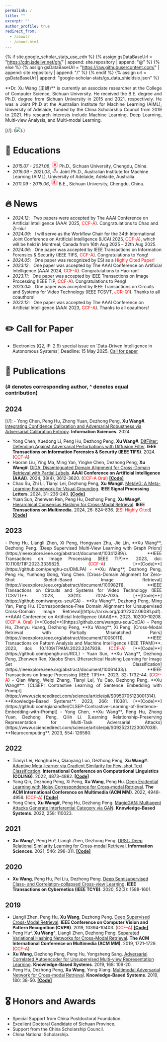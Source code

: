 ```yaml
---
permalink: /
title: ""
excerpt: ""
author_profile: true
redirect_from: 
  - /about/
  - /about.html
---
```


{% if site.google_scholar_stats_use_cdn %}
{% assign gsDataBaseUrl = "https://cdn.jsdelivr.net/gh/" | append: site.repository | append: "@" %}
{% else %}
{% assign gsDataBaseUrl = "https://raw.githubusercontent.com/" | append: site.repository | append: "/" %}
{% endif %}
{% assign url = gsDataBaseUrl | append: "google-scholar-stats/gs_data_shieldsio.json" %}

<span class='anchor' id='about-me'></span>

<p align="justify">
**Dr. Xu Wang (王旭)** is currently an associate researcher at the College of Computer Science, Sichuan University. He received the B.E. degree and Ph.D. degree from Sichuan University in 2015 and 2021, respectively. He was a Joint Ph.D at the Australian Institute for Machine Learning (AIML), University of Adelaide, funded by the China Scholarship Council from 2019 to 2021. His research interests include Machine Learning, Deep Learning, Multi-view Analysis, and Multi-modal Learning. 
</p>

[//]: (<a href='https://scholar.google.com/citations?user=XTOXhy4AAAAJ'><img src="https://img.shields.io/endpoint?url={{ url | url_encode }}&logo=Google%20Scholar&labelColor=f6f6f6&color=9cf&style=flat&label=citations"></a>).)


# 📖 Educations
- *2015.07 - 2021.06*, <a href="https://en.scu.edu.cn/"><img class="png" src="/images/SCU_logo.png" width="20pt"></a> Ph.D., Sichuan University, Chengdu, China.
- *2019.09 - 2021.03*, <a href="https://www.adelaide.edu.au/aiml/"><img class="png" src="/images/UOA_logo.png" width="20pt"></a> Joint Ph.D., Australian Institute for Machine Learning (AIML), University of Adelaide, Adelaide, Australia.
- *2011.09 - 2015.06*, <a href="https://en.scu.edu.cn/"><img class="png" src="/images/SCU_logo.png" width="20pt"></a> B.E., Sichuan University, Chengdu, China.

# 🔥 News
- *2024.12*: &nbsp; Two papers were accepted by The AAAI Conference on Artificial Intelligence (AAAI 2025, <font color="red">CCF-A</font>). Congratulations to Chao and Zi-niu!
- *2024.09*: &nbsp; I will serve as the Workflow Chair for the 34th International Joint Conference on Artificial Intelligence (IJCAI 2025, <font color="red">CCF-A</font>), which will be held in Montreal, Canada from 16th Aug 2025 – 22th Aug 2025.
- *2024.06*: &nbsp; One paper was accepted by IEEE Transactions on Information Forensics & Security (IEEE TIFS, <font color="red">CCF-A</font>). Congratulations to Yong!
- *2024.05*: &nbsp; One paper was recognized by ESI as a <font color="red">Highly Cited Paper</font>!
- *2023.12*: &nbsp; One paper was accepted by The AAAI Conference on Artificial Intelligence (AAAI 2024, <font color="red">CCF-A</font>). Congratulations to Hao-ran!
- *2023.11*: &nbsp; One paper was accepted by IEEE Transactions on Image Processing (IEEE TIP, <font color="red">CCF-A</font>). Congratulations to Peng!
- *2023.04*: &nbsp; One paper was accepted by IEEE Transactions on Circuits and Systems for Video Technology (IEEE TCSVT, <font color="red">JCR-Q1</font>). Thanks to all coauthors!
- *2022.12*: &nbsp; One paper was accepted by The AAAI Conference on Artificial Intelligence (AAAI 2023, <font color="red">CCF-A</font>). Thanks to all coauthors!

# ✏️ Call for Paper
- Electronics (Q2, IF: 2.9) special issue on 'Data-Driven Intelligence in Autonomous Systems', Deadline: 15 May 2025. [Call for paper](https://www.mdpi.com/journal/electronics/special_issues/data_auto_sys)


# 📝 Publications 
### (# denotes corresponding author, ^ denotes equal contribution)


## 2024
[//]: - Yong Chen, Peng Hu, Zhong Yuan, Dezhong Peng, **Xu Wang#**. [Integrating Confidence Calibration and Adversarial Robustness via Adversarial Calibration Entropy](https://www.sciencedirect.com/science/article/pii/S0020025524004456). **Information Sciences**. 2024.
- Yong Chen, Xuedong Li, Peng Hu, Dezhong Peng, **Xu Wang#**. [DifFilter: Defending Against Adversarial Perturbations with
Diffusion Filter](https://ieeexplore.ieee.org/document/10584510). **IEEE Transactions on Information Forensics & Security (IEEE TIFS)**. 2024. (<font color="red">CCF-A</font>)
- Haoran Liu, Ying Ma, Ming Yan, Yingke Chen, Dezhong Peng, **Xu Wang#**. [DiDA: Disambiguated Domain Alignment for Cross-Domain Retrieval with Partial Labels](https://ojs.aaai.org/index.php/AAAI/article/view/28150). **AAAI Conference on Artificial Intelligence (AAAI)**. 2024, 38(4), 3612-3620. (<font color="red">CCF-A Oral</font>) [**[Code]**](https://github.com/wangxu-scu/DiDA) 
- Chao Su, Zhi Li, Tianyi Lei, Dezhong Peng, **Xu Wang#**. [MetaVG: A Meta-Learning Framework for Visual Grounding](https://ieeexplore.ieee.org/abstract/document/10365212). **IEEE Signal Processing Letters**. 2024, 31: 236-240. [**[Code]**](https://github.com/Rose-bud/MetaVG) 
- Yuan Sun, Zhenwen Ren, Peng Hu, Dezhong Peng, **Xu Wang#**. [Hierarchical Consensus Hashing for Cross-Modal Retrieval](https://ieeexplore.ieee.org/abstract/document/10119165). **IEEE Transactions on Multimedia**. 2024, 26: 824-836. (<font color="red">ESI Highly Cited</font>) [**[Code]**](https://github.com/sunyuan-cs/HCCH) 


## 2023
<p align="justify">
- Peng Hu, Liangli Zhen, Xi Peng, Hongyuan Zhu, Jie Lin, **Xu Wang**, Dezhong Peng. [Deep Supervised Multi-View Learning with Graph Priors](https://ieeexplore.ieee.org/abstract/document/10341289/). **IEEE Transactions on Image Processing (IEEE TIP)**. 2023, doi: 10.1109/TIP.2023.3335825. (<font color="red">CCF-A</font>) [**[Code]**](https://github.com/penghu-cs/DMLPA)
- **Xu Wang**, Dezhong Peng, Peng Hu, Yunhong Gong, Yong Chen. [Cross-Domain Alignment for Zero-Shot Sketch-Based Image Retrieval](https://ieeexplore.ieee.org/abstract/document/10098211). **IEEE Transactions on Circuits and Systems for Video Technology (IEEE TCSVT)**. 2023, 33(11): 7024-7035. [**[Code]**](https://github.com/wangxu-scu/CA)
- **Xu Wang**, Dezhong Peng, Ming Yan, Peng Hu. [Correspondence-Free Domain Alignment for Unsupervised Cross-Domain Image Retrieval](https://arxiv.org/pdf/2302.06081.pdf). **AAAI Conference on Artificial Intelligence (AAAI)**. 2023, 10200–10208. (<font color="red">CCF-A Oral</font>) [**[Code]**](https://github.com/wangxu-scu/CoDA)
- Peng Hu, Zhenyu Huang, Dezhong Peng, **Xu Wang**, Xi Peng. [Cross-Modal Retrieval with Partially Mismatched Pairs](https://ieeexplore.ieee.org/abstract/document/10050111). **IEEE Transactions on Pattern Analysis and Machine Intelligence (IEEE TPAMI)**. 2023, doi: 10.1109/TPAMI.2023.3247939. (<font color="red">CCF-A</font>) [**[Code]**](https://github.com/penghu-cs/RCL)
- Yuan Sun, **Xu Wang**, Dezhong Peng, Zhenwen Ren, Xiaobo Shen. [Hierarchical Hashing Learning for Image Set Classification](https://ieeexplore.ieee.org/abstract/document/10061433/). **IEEE Transactions on Image Processing (IEEE TIP)**. 2023, 32: 1732-44. (<font color="red">CCF-A</font>)
- Qian Wang, Weiqi Zhang, Tianyi Lei, Yu Cao, Dezhong Peng, **Xu Wang#**. [CLSEP: Contrastive Learning of Sentence Embedding with Prompt](https://www.sciencedirect.com/science/article/pii/S0950705123001314). **Knowledge-Based Systems**. 2023, 266: 110381. [**[Code]**](https://github.com/qianandfei/CLSEP-Contrastive-Learning-of-Sentence-Embedding-with-Prompt)
- Yong Chen, **Xu Wang**, Peng Hu, Zhong Yuan, Dezhong Peng, Qilin Li. [Learning Relationship-Preserving Representation for Multi-Task Adversarial Attacks](https://www.sciencedirect.com/science/article/pii/S0925231223007038). **Neurocomputing**. 2023, 554: 126580.
</p>

## 2022
- Tianyi Lei, Honghui Hu, Qiaoyang Luo, Dezhong Peng, **Xu Wang#**. [Adaptive Meta-learner via Gradient Similarity for Few-shot Text Classification](https://arxiv.org/abs/2209.04702). **International Conference on Computational Linguistics (COLING)**. 2022, 4873–4882. [**[Code]**](https://github.com/Tianyi-Lei/Adaptive-Meta-learner-via-Gradient-Similarity-for-Few-shot-Text-Classification)
- Yang Qin, Dezhong Peng, Xi Peng, **Xu Wang**, Peng Hu. [Deep Evidential Learning with Noisy Correspondence for Cross-modal Retrieval](https://dl.acm.org/doi/abs/10.1145/3503161.3547922). **The ACM International Conference on Multimedia (ACM MM)**. 2022, 4948-4956. (<font color="red">CCF-A</font>) [**[Code]**](https://github.com/wangxu-scu/DECL)
- Yong Chen, **Xu Wang#**, Peng Hu, Dezhong Peng. [MagicGAN: Multiagent Attacks Generate Interferential Category via GAN](https://www.sciencedirect.com/science/article/pii/S0950705122011169). **Knowledge-Based Systems**. 2022, 258: 110023.
  
## 2021
- **Xu Wang^**, Peng Hu^, Liangli Zhen, Dezhong Peng. [DRSL: Deep Relational Similarity Learning for Cross-modal Retrieval](https://www.sciencedirect.com/science/article/pii/S0020025520307684). **Information Sciences**. 2021, 546: 298-311. [**[Code]**](https://github.com/wangxu-scu/DRSL)

## 2020
- **Xu Wang**, Peng Hu, Pei Liu, Dezhong Peng. [Deep Semisupervised Class- and Correlation-collapsed Cross-view Learning](https://ieeexplore.ieee.org/abstract/document/9086133/). **IEEE Transactions on Cybernetics (IEEE TCYB)**. 2020, 52(3): 1588-1601.


## 2019
- Liangli Zhen, Peng Hu, **Xu Wang**, Dezhong Peng. [Deep Supervised Cross-Modal Retrieval](http://openaccess.thecvf.com/content_CVPR_2019/html/Zhen_Deep_Supervised_Cross-Modal_Retrieval_CVPR_2019_paper.html). **IEEE Conference on Computer Vision and Pattern Recognition (CVPR)**. 2019, 10394-10403. (<font color="red">CCF-A</font>) [**[Code]**](https://github.com/penghu-cs/DSCMR)
- Peng Hu^, **Xu Wang^**, Liangli Zhen, Dezhong Peng. [Separated Variational Hashing Networks for Cross-Modal Retrieval](https://dl.acm.org/doi/abs/10.1145/3343031.3351078). **The ACM International Conference on Multimedia (ACM MM)**. 2019, 1721-1729. (<font color="red">CCF-A</font>)
- **Xu Wang**, Dezhong Peng, Peng Hu, Yongsheng Sang. [Adversarial Correlated Autoencoder for Unsupervised Multi-view Representation Learning](https://www.sciencedirect.com/science/article/pii/S0950705119300176). **Knowledge-Based Systems**. 2019, 168: 109-20.
- Peng Hu, Dezhong Peng, **Xu Wang**, Yong Xiang. [Multimodal Adversarial Network for Cross-modal Retrieval](https://www.sciencedirect.com/science/article/pii/S0950705119302230). **Knowledge-Based Systems**. 2019, 180: 38-50. [**[Code]**](https://github.com/penghu-cs/MAN)


# 🎖 Honors and Awards
- Special Support from China Postdoctoral Foundation.
- Excellent Doctoral Candidate of Sichuan Province.
- Support from the China Scholarship Council.
- China National Scholarship.
